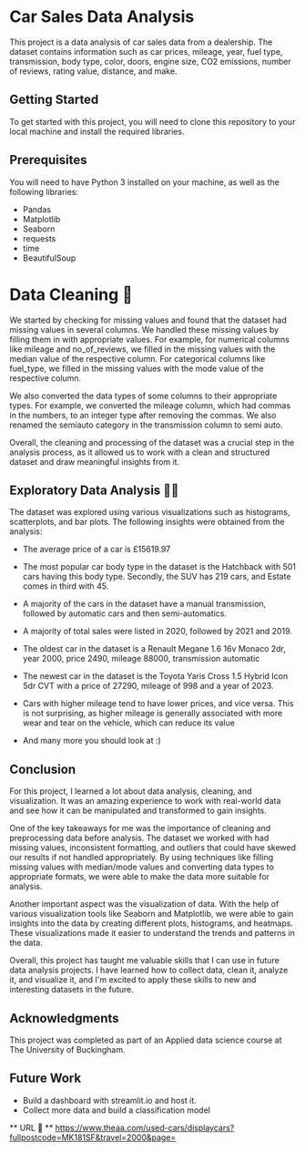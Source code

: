 # Car Sales Data Analysis

This project is a data analysis of car sales data from a dealership. The dataset contains information such as car prices, mileage, year, fuel type, transmission, body type, color, doors, engine size, CO2 emissions, number of reviews, rating value, distance, and make.

## Getting Started

To get started with this project, you will need to clone this repository to your local machine and install the required libraries.

## Prerequisites
You will need to have Python 3 installed on your machine, as well as the following libraries:

* Pandas
* Matplotlib
* Seaborn
* requests
* time
* BeautifulSoup

# Data Cleaning 🧼
We started by checking for missing values and found that the dataset had missing values in several columns. We handled these missing values by filling them in with appropriate values. For example, for numerical columns like mileage and no_of_reviews, we filled in the missing values with the median value of the respective column. For categorical columns like fuel_type, we filled in the missing values with the mode value of the respective column.

We also converted the data types of some columns to their appropriate types. For example, we converted the mileage column, which had commas in the numbers, to an integer type after removing the commas. We also renamed the semiauto category in the transmission column to semi auto.

Overall, the cleaning and processing of the dataset was a crucial step in the analysis process, as it allowed us to work with a clean and structured dataset and draw meaningful insights from it.

## Exploratory Data Analysis 🕵️‍♀️
The dataset was explored using various visualizations such as histograms, scatterplots, and bar plots. The following insights were obtained from the analysis:

* The average price of a car is £15619.97

* The most popular car body type in the dataset is the Hatchback with 501 cars having this body type. Secondly, the SUV has 219 cars, and Estate comes in third with 45.
* A majority of the cars in the dataset have a manual transmission, followed by automatic cars and then semi-automatics.

* A majority of total sales were listed in 2020, followed by 2021 and 2019.

* The oldest car in the dataset is a Renault Megane 1.6 16v Monaco 2dr, year 2000, price 2490, mileage 88000, transmission automatic

* The newest car in the dataset is the Toyota Yaris Cross 1.5 Hybrid Icon 5dr CVT with a price of 27290, mileage of 998 and a year of 2023.

* Cars with higher mileage tend to have lower prices, and vice versa. This is not surprising, as higher mileage is generally associated with more wear and tear on the vehicle, which can reduce its value

* And many more you should look at :)

## Conclusion 
For this project, I learned a lot about data analysis, cleaning, and visualization. It was an amazing experience to work with real-world data and see how it can be manipulated and transformed to gain insights.

One of the key takeaways for me was the importance of cleaning and preprocessing data before analysis. The dataset we worked with had missing values, inconsistent formatting, and outliers that could have skewed our results if not handled appropriately. By using techniques like filling missing values with median/mode values and converting data types to appropriate formats, we were able to make the data more suitable for analysis.

Another important aspect was the visualization of data. With the help of various visualization tools like Seaborn and Matplotlib, we were able to gain insights into the data by creating different plots, histograms, and heatmaps. These visualizations made it easier to understand the trends and patterns in the data.

Overall, this project has taught me valuable skills that I can use in future data analysis projects. I have learned how to collect data, clean it, analyze it, and visualize it, and I'm excited to apply these skills to new and interesting datasets in the future.

## Acknowledgments 

This project was completed as part of an Applied data science course at The University of Buckingham.

## Future Work

* Build a dashboard with streamlit.io and host it. 
* Collect more data and build a classification model

** URL 🔗 **
https://www.theaa.com/used-cars/displaycars?fullpostcode=MK181SF&travel=2000&page=

